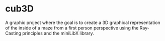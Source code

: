 # cub3D

A graphic project where the goal is to create a 3D graphical representation of the inside of a maze from a first person perspective using the Ray-Casting principles and the miniLibX library.
